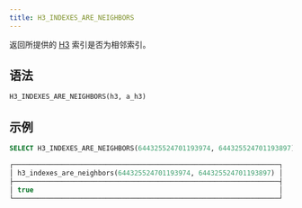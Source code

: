 ```yaml
---
title: H3_INDEXES_ARE_NEIGHBORS
---
```


返回所提供的 [H3](https://eng.uber.com/h3/) 索引是否为相邻索引。

## 语法

```sql
H3_INDEXES_ARE_NEIGHBORS(h3, a_h3)
```

## 示例

```sql
SELECT H3_INDEXES_ARE_NEIGHBORS(644325524701193974, 644325524701193897);

┌──────────────────────────────────────────────────────────────────┐
│ h3_indexes_are_neighbors(644325524701193974, 644325524701193897) │
├──────────────────────────────────────────────────────────────────┤
│ true                                                             │
└──────────────────────────────────────────────────────────────────┘
```